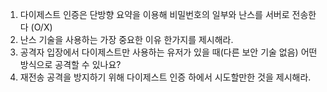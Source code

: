 1. 다이제스트 인증은 단방향 요약을 이용해 비밀번호의 일부와 난스를 서버로 전송한다 (O/X)
2. 난스 기술을 사용하는 가장 중요한 이유 한가지를 제시해라.
3. 공격자 입장에서 다이제스트만 사용하는 유저가 있을 때(다른 보안 기술 없음) 어떤 방식으로 공격할 수 있나요?
4. 재전송 공격을 방지하기 위해 다이제스트 인증 하에서 시도할만한 것을 제시해라.